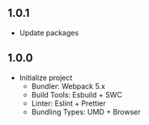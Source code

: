 ## 1.0.1

- Update packages

## 1.0.0

- Initialize project
    - Bundler: Webpack 5.x
    - Build Tools: Esbuild + SWC
    - Linter: Eslint + Prettier
    - Bundling Types: UMD + Browser
